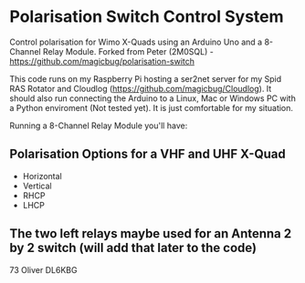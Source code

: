 # Polarisation Switch Control System
Control polarisation for Wimo X-Quads using an Arduino Uno and a 8-Channel Relay Module. 
Forked from Peter (2M0SQL) - https://github.com/magicbug/polarisation-switch

This code runs on my Raspberry Pi hosting a ser2net server for my Spid RAS Rotator and Cloudlog (https://github.com/magicbug/Cloudlog).
It should also run connecting the Arduino to a Linux, Mac or Windows PC with a Python enviroment (Not tested yet). It is just comfortable for my situation.

Running a 8-Channel Relay Module you'll have:

## Polarisation Options for a VHF and UHF X-Quad
* Horizontal 
* Vertical
* RHCP
* LHCP
## The two left relays maybe used for an Antenna 2 by 2 switch (will add that later to the code) 

73 Oliver DL6KBG
